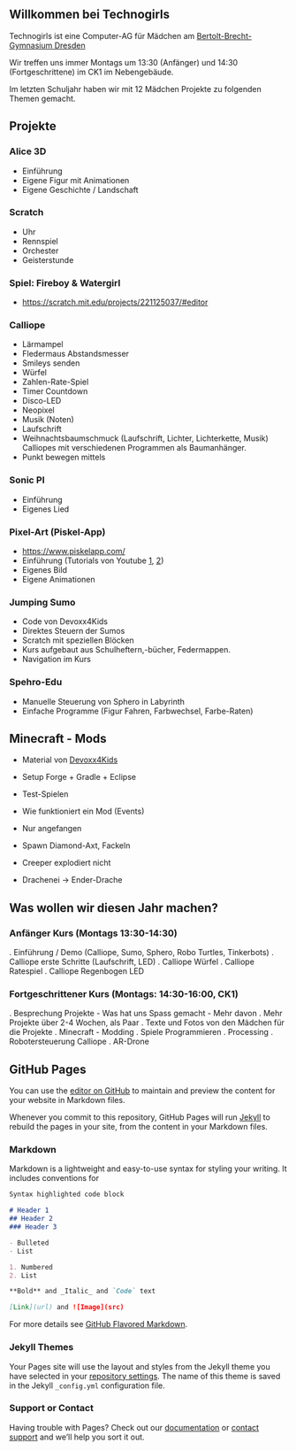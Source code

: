 ## Willkommen bei Technogirls

Technogirls ist eine Computer-AG für Mädchen am [Bertolt-Brecht-Gymnasium Dresden](https://bebe-dresden.de/)

Wir treffen uns immer Montags um 13:30 (Anfänger) und 14:30 (Fortgeschrittene) im CK1 im Nebengebäude.

Im letzten Schuljahr haben wir mit 12 Mädchen Projekte zu folgenden Themen gemacht.

## Projekte

### Alice 3D

* Einführung
* Eigene Figur mit Animationen
* Eigene Geschichte / Landschaft

### Scratch

* Uhr
* Rennspiel
* Orchester
* Geisterstunde


### Spiel: Fireboy & Watergirl

* https://scratch.mit.edu/projects/221125037/#editor

### Calliope

* Lärmampel
* Fledermaus Abstandsmesser
* Smileys senden
* Würfel
* Zahlen-Rate-Spiel
* Timer Countdown
* Disco-LED
* Neopixel
* Musik (Noten)
* Laufschrift
* Weihnachtsbaumschmuck (Laufschrift, Lichter, Lichterkette, Musik) Calliopes mit verschiedenen Programmen als Baumanhänger.
* Punkt bewegen mittels

### Sonic PI

* Einführung
* Eigenes Lied


### Pixel-Art (Piskel-App)

* https://www.piskelapp.com/
* Einführung (Tutorials von Youtube [1](https://www.youtube.com/watch?v=lJN2C7-dyxE), [2](https://youtu.be/YClG-LR0f_U?t=33s))
* Eigenes Bild
* Eigene Animationen

### Jumping Sumo

* Code von Devoxx4Kids
* Direktes Steuern der Sumos
* Scratch mit speziellen Blöcken
* Kurs aufgebaut aus Schulheftern,-bücher, Federmappen.
* Navigation im Kurs

### Spehro-Edu

* Manuelle Steuerung von Sphero in Labyrinth
* Einfache Programme (Figur Fahren, Farbwechsel, Farbe-Raten)

## Minecraft - Mods

* Material von [Devoxx4Kids](https://github.com/devoxx4kids/materials/tree/master/workshops/minecraft)
* Setup Forge + Gradle + Eclipse
* Test-Spielen
* Wie funktioniert ein Mod (Events)

* Nur angefangen
* Spawn Diamond-Axt, Fackeln
* Creeper explodiert nicht
* Drachenei -> Ender-Drache


## Was wollen wir diesen Jahr machen?

### Anfänger Kurs (Montags 13:30-14:30)

. Einführung / Demo (Calliope, Sumo, Sphero, Robo Turtles, Tinkerbots)
. Calliope erste Schritte (Laufschrift, LED)
. Calliope Würfel
. Calliope Ratespiel
. Calliope Regenbogen LED

### Fortgeschrittener Kurs (Montags: 14:30-16:00, CK1)

. Besprechung Projekte - Was hat uns Spass gemacht - Mehr davon
. Mehr Projekte über 2-4 Wochen, als Paar
. Texte und Fotos von den Mädchen für die Projekte
. Minecraft - Modding
. Spiele Programmieren
. Processing
. Robotersteuerung Calliope
. AR-Drone

## GitHub Pages

You can use the [editor on GitHub](https://github.com/technogirls/technogirls.github.io/edit/master/README.md) to maintain and preview the content for your website in Markdown files.

Whenever you commit to this repository, GitHub Pages will run [Jekyll](https://jekyllrb.com/) to rebuild the pages in your site, from the content in your Markdown files.

### Markdown

Markdown is a lightweight and easy-to-use syntax for styling your writing. It includes conventions for

```markdown
Syntax highlighted code block

# Header 1
## Header 2
### Header 3

- Bulleted
- List

1. Numbered
2. List

**Bold** and _Italic_ and `Code` text

[Link](url) and ![Image](src)
```

For more details see [GitHub Flavored Markdown](https://guides.github.com/features/mastering-markdown/).

### Jekyll Themes

Your Pages site will use the layout and styles from the Jekyll theme you have selected in your [repository settings](https://github.com/technogirls/technogirls.github.io/settings). The name of this theme is saved in the Jekyll `_config.yml` configuration file.

### Support or Contact

Having trouble with Pages? Check out our [documentation](https://help.github.com/categories/github-pages-basics/) or [contact support](https://github.com/contact) and we’ll help you sort it out.
